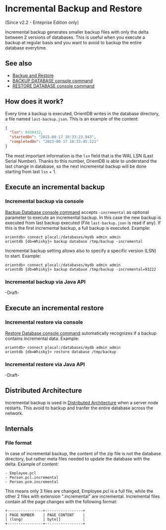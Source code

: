 # Incremental Backup and Restore

(Since v2.2 - Enteprise Edition only)

Incremental backup generates smaller backup files with only the delta between 2 versions of databases. This is useful when you execute a backup at regular basis and you want to avoid to backup the entire database everytime.

## See also
- [Backup and Restore](Backup-and-Restore.md)
- [BACKUP DATABASE console command](Console-Command-Backup.md)
- [RESTORE DATABASE console command](Console-Command-Restore.md)

## How does it work?

Every time a backup is executed, OrientDB writes in the database directory, a file named `last-backup.json`. This is an example of the content:

```json
{
  "lsn": 8438432,
  "startedOn": "2015-08-17 10:33:23.943",
  "completedOn": "2015-08-17 10:33:45.121"
}
```

The most important information is the `lsn` field that is the WAL LSN (Last Serial Number). Thanks to this number, OrientDB is able to understand the last change in database, so the next incremental backup will be done starting from last `lsn` + 1.

## Execute an incremental backup

### Incremental backup via console

[Backup Database console command](Console-Command-Backup.md) accepts `-incremental` as optional parameter to execute an incremental backup. In this case the new backup is executed from last backup executed (File `last-backup.json` is read if any). If this is the first incremental backup, a full backup is executed. Example:

```
orientdb> connect plocal:/databases/mydb admin admin
orientdb {db=Whisky}> backup database /tmp/backup -incremental
```

Incremental backup setting allows also to specify a specific version (LSN) to start. Example:

```
orientdb> connect plocal:/databases/mydb admin admin
orientdb {db=Whisky}> backup database /tmp/backup -incremental=93222
```

### Incremental backup via Java API
-Draft-

## Execute an incremental restore

### Incremental restore via console

[Restore Database console command](Console-Command-Restore.md) automatically recognizes if a backup contains incremental data. Example:

```
orientdb> connect plocal:/databases/mydb admin admin
orientdb {db=Whisky}> restore database /tmp/backup
```

### Incremental restore via Java API
-Draft-

## Distributed Architecture

Incremental backup is used in [Distributed Architecture](Distributed-Architecture.md) when a server node restarts. This avoid to backup and tranfer the entire database across the network.

## Internals

### File format
In case of incremental backup, the content of the zip file is not the database directory, but rather meta files needed to update the database with the delta. Example of content:

```
- Employee.pcl
- Person.pcl.incremental
- Person.pcm.incremental
```

This means only 3 files are changed, Employee.pcl is a full file, while the other 2 files with extension ".incremental" are incremental. Incremental files contain all the page changes with the following format:
```
+----------------+-----------------+
| PAGE NUMBER    | PAGE CONTENT    |
| (long)         | byte[]          |
+----------------+-----------------+
```
